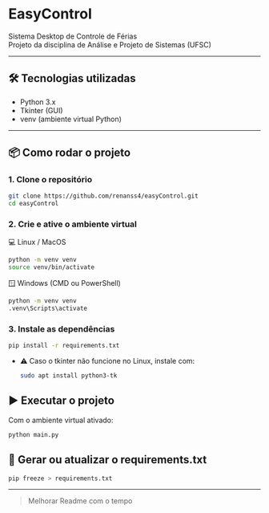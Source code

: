 # EasyControl

Sistema Desktop de Controle de Férias  
Projeto da disciplina de Análise e Projeto de Sistemas (UFSC)

---

## 🛠 Tecnologias utilizadas

- Python 3.x
- Tkinter (GUI)
- venv (ambiente virtual Python)

---

## 📦 Como rodar o projeto

### 1. Clone o repositório

```bash
git clone https://github.com/renanss4/easyControl.git
cd easyControl
```

### 2. Crie e ative o ambiente virtual

💻 Linux / MacOS

```bash
python -m venv venv
source venv/bin/activate
```

🪟 Windows (CMD ou PowerShell)

```bash
python -m venv venv
.venv\Scripts\activate
```

### 3. Instale as dependências

```bash
pip install -r requirements.txt
```

- ⚠️ Caso o tkinter não funcione no Linux, instale com:

  ```bash
  sudo apt install python3-tk
  ```

## ▶️ Executar o projeto

Com o ambiente virtual ativado:

```bash
python main.py
```

## 🧪 Gerar ou atualizar o requirements.txt

```bash
pip freeze > requirements.txt
```

---

> Melhorar Readme com o tempo
